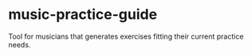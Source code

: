 # music-practice-guide
Tool for musicians that generates exercises fitting their current practice needs.
